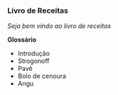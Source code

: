 ### Livro de Receitas

_Seja bem vindo ao livro de receitas_

**Glossário**

- Introdução
- Strogonoff
- Pavê
- Bolo de cenoura
- Angu
